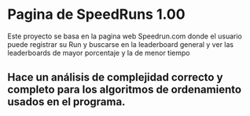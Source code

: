 # Pagina de SpeedRuns 1.00
Este proyecto se basa en la pagina web Speedrun.com donde el usuario puede registrar su Run y buscarse en la leaderboard general y ver las leaderboards de mayor porcentaje y la de menor tiempo
## Hace un análisis de complejidad correcto y completo para los algoritmos de ordenamiento usados en el programa.
